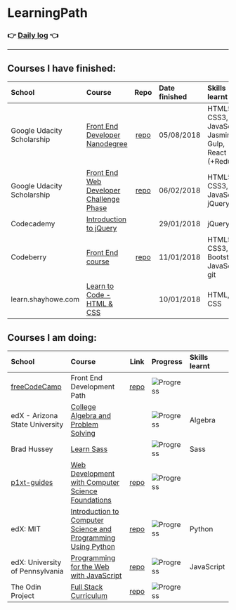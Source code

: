 # LearningPath

### 👉 [Daily log](https://github.com/jpacsai/LearningPath/blob/master/Daily-log/README.md) 👈

***

## Courses I have finished:

| School | Course | Repo | Date finished | Skills learnt | Certificate |
| :----- | :----- | :--: | :------------ | :------------ | :---------: |
| Google Udacity Scholarship | [Front End Developer Nanodegree](https://eu.udacity.com/course/front-end-web-developer-nanodegree--nd001) | [repo](https://github.com/jpacsai/GoogleUdacity_Nanodegree/tree/master/Nanodegree) | 05/08/2018 | HTML5, CSS3, git, JavaScript, Jasmine, Gulp, React (+Redux) | [certificate](https://confirm.udacity.com/TGGNUQPZ) |
| Google Udacity Scholarship | [Front End Web Developer Challenge Phase](https://www.udacity.com/google-scholarships) | [repo](https://github.com/jpacsai/GoogleUdacity_Nanodegree/tree/master/ChallengePhase) | 06/02/2018 | HTML5, CSS3, JavaScript, jQuery | |
| Codecademy | [Introduction to jQuery](https://www.codecademy.com/learn/learn-jquery) | | 29/01/2018 | jQuery | |
| Codeberry | [Front End course](https://codeberryschool.com/en/) | [repo](https://github.com/jpacsai/codeBerrySchool) | 11/01/2018 | HTML5, CSS3, Bootstrap, JavaScript, git | [certificate](https://i.imgur.com/IdbOMUy.jpg) |
| learn.shayhowe.com | [Learn to Code - HTML & CSS](https://learn.shayhowe.com/html-css/) | | 10/01/2018 | HTML, CSS | |

## Courses I am doing:

| School | Course | Link | Progress | Skills learnt |
| :----- | :----- | :--: | :------- | :------------ |
| [freeCodeCamp](https://www.freecodecamp.org/) | Front End Development Path | [repo](https://github.com/jpacsai/freeCodeCamp) | ![Progress](http://progressed.io/bar/95) | |
| edX - Arizona State University | [College Algebra and Problem Solving](https://www.edx.org/course/college-algebra-problem-solving-asux-mat117x) |  | ![Progress](http://progressed.io/bar/18) | Algebra |
| Brad Hussey | [Learn Sass](https://www.youtube.com/playlist?list=PLUoqTnNH-2XxOt7UsKlTqbfrA2ucGosCR) | | ![Progress](http://progressed.io/bar/38) | Sass |
| [p1xt-guides](https://github.com/P1xt/p1xt-guides) | [Web Development with Computer Science Foundations](https://github.com/P1xt/p1xt-guides/blob/master/wd-cs.md) | [repo](https://github.com/jpacsai/p1xt-guides/blob/master/wd-cs.md) | ![Progress](http://progressed.io/bar/5) | |
| edX: MIT | [Introduction to Computer Science and Programming Using Python](https://www.edx.org/course/introduction-to-computer-science-and-programming-using-python) | [repo](https://github.com/jpacsai/MIT_IntroToCS) | ![Progress](http://progressed.io/bar/33) | Python |
| edX: University of Pennsylvania | [Programming for the Web with JavaScript](https://www.edx.org/course/programming-web-javascript-pennx-sd4x) | [repo](https://github.com/jpacsai/PennX_Javascript_SD4x) | ![Progress](http://progressed.io/bar/50) | JavaScript |
| The Odin Project | [Full Stack Curriculum](https://www.theodinproject.com/home) | [repo](https://github.com/jpacsai/TheOdinProject) | ![Progress](http://progressed.io/bar/5) | |
<!--
- ### [Udemy - The Web Developer Bootcamp](https://www.udemy.com/the-web-developer-bootcamp/)  
  16/02/2017 -  
  _HTML5, CSS3, Bootstrap, JavaScript, jQuery, NodeJS, Express, MongoDB, UI, PassportJS_
- ### [NetAcademia - Web Developer](https://netacademia.hu/webfejleszto)  
  15/09/2017 -  
  - [x] Bootstrap 4
  - [ ] jQuery :hourglass_flowing_sand:
  - [ ] Angular foundations
  - [ ] Angular Advanced
  - [ ] Angular Pro
  - [ ] Ionic
  - [ ] Electron 
- ### [Brad Hussey - Learn Sass](https://www.youtube.com/playlist?list=PLUoqTnNH-2XxOt7UsKlTqbfrA2ucGosCR)  
  14/05/2018 -  
   - [x] Obligatory Welcome Video
   - [x] WTF is Sass?
   - [x] How to install and compile Sass?
   - [x] Download the course files
   - [ ] Sass tools and editors
   - [ ] Code your first Sass website
   - [ ] Sass best practices
   - [ ] Partials, variables & imports
   - [ ] Sass mixins
   - [ ] Coding with Bourbon #1
   - [ ] Coding with Bourbon #2
   - [ ] Style a portfolio landing page #1
   - [ ] Style a portfolio landing page #2
   - [ ] Now what do I do?
   - [ ] Sass vs CSS
-->

